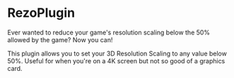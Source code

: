 # RezoPlugin
Ever wanted to reduce your game's resolution scaling below the 50% allowed by the game? Now you can!

This plugin allows you to set your 3D Resolution Scaling to any value below 50%. Useful for when you're on a 4K screen but not so good of a graphics card.

